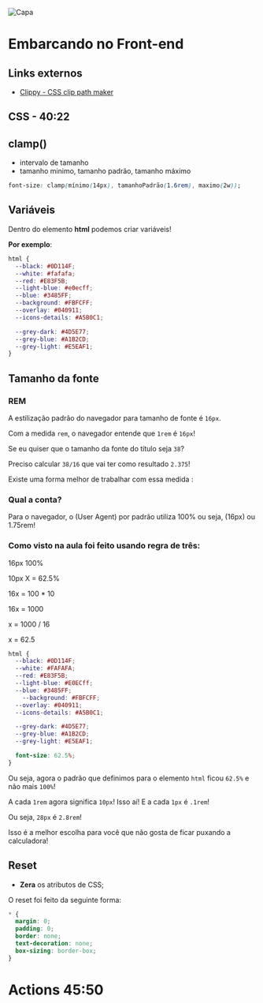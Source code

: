 ![Capa](/public/images/capa.svg)
# Embarcando no Front-end

## Links externos
- [Clippy - CSS clip path maker](http://bennettfeely.com/clippy)
## CSS - 40:22

## clamp()

- intervalo de tamanho
- tamanho minimo, tamanho padrão, tamanho máximo

```css
font-size: clamp(mínimo(14px), tamanhoPadrão(1.6rem), maximo(2w));
```

## Variáveis

Dentro do elemento **html** podemos criar variáveis!

**Por exemplo**:

```css
html {
  --black: #0D114F;
  --white: #fafafa;
  --red: #E83F5B;
  --light-blue: #e0ecff;
  --blue: #3485FF;
  --background: #FBFCFF;
  --overlay: #040911;
  --icons-details: #A5B0C1;

  --grey-dark: #4D5E77;
  --grey-blue: #A1B2CD;
  --grey-light: #E5EAF1;
}
```

## Tamanho da fonte

### REM

A estilização padrão do navegador para tamanho de fonte é `16px`.

Com a medida `rem`,  o navegador entende que `1rem` é `16px`!

Se eu quiser que o tamanho da fonte do título seja `38`?

Preciso calcular `38/16` que vai ter como resultado `2.375`!

Existe uma forma melhor de trabalhar com essa medida :

### Qual a conta?

Para o navegador, o (User Agent) por padrão utiliza 100% ou seja, (16px) ou 1.75rem!

### Como visto na aula foi feito usando regra de três:

16px 100%

10px  X = 62.5%

16x = 100 * 10

16x = 1000

x = 1000 / 16

x = 62.5

```css
html {
  --black: #0D114F;
  --white: #FAFAFA;
  --red: #E83F5B;
  --light-blue: #E0ECff;
  --blue: #3485FF; 
	--background: #FBFCFF;
  --overlay: #040911;
  --icons-details: #A5B0C1;

  --grey-dark: #4D5E77;
  --grey-blue: #A1B2CD;
  --grey-light: #E5EAF1;

  font-size: 62.5%;
}
```

Ou seja, agora o padrão que definimos para o elemento `html` ficou `62.5%` e não mais `100%`!

A cada `1rem` agora significa `10px`! Isso aí! E a cada `1px` é `.1rem`! 

Ou seja, `28px` é `2.8rem`!

Isso é a melhor escolha para você que não gosta de ficar puxando a calculadora!

## Reset

- **Zera** os atributos de CSS;

O reset foi feito da seguinte forma:

```css
* {
  margin: 0;
  padding: 0;
  border: none;
  text-decoration: none;
  box-sizing: border-box;
}
```
# Actions 45:50